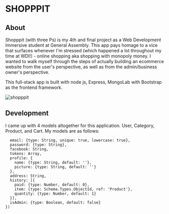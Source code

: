 # SHOPPPIT

## About
Shopppit (with three Ps) is my 4th and final project as a Web Development Immersive student at General Assembly.   This app pays homage to a vice that surfaces whenever I'm stressed (which happened a lot throughout my time at WDI!) - online shopping aka shopping with monopoly money.  I wanted to walk myself through the steps of actually building an ecommerce website from the user's perspective, as well as from the admin/business owner's perspective. 

This full-stack app is built with node js, Express, MongoLab with Bootstrap as the frontend framework.
 
![shopppit](https://github.com/shirongfoo/wdi-project-4/blob/master/shoppit1%20(3).gif)

## Development
I came up with 4 models altogether for this application.  User, Category, Product, and Cart.  My models are as follows: 

```var UserSchema = new mongoose.Schema({
  email: {type: String, unique: true, lowercase: true},
  password: {type: String},
  facebook: String,
  tokens: Array,
  profile: {
    name: {type: String, default: ''},
    picture: {type: String, default: ''}
  },
  address: String,
  history: [{
    paid: {type: Number, default: 0},
    item: {type: Schema.Types.ObjectId, ref: 'Product'},
    quantity: {type: Number, default: 1}
  }],
  isAdmin: {type: Boolean, default: false}
})
